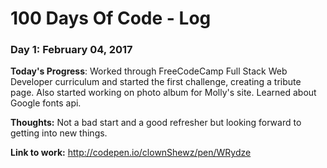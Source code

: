 # 100 Days Of Code - Log

### Day 1: February 04, 2017 
**Today's Progress**: Worked through FreeCodeCamp Full Stack Web Developer curriculum and started the first challenge, creating a tribute page. Also started working on photo album for Molly's site. Learned about Google fonts api.

**Thoughts:** Not a bad start and a good refresher but looking forward to getting into new things. 

**Link to work:** http://codepen.io/clownShewz/pen/WRydze


